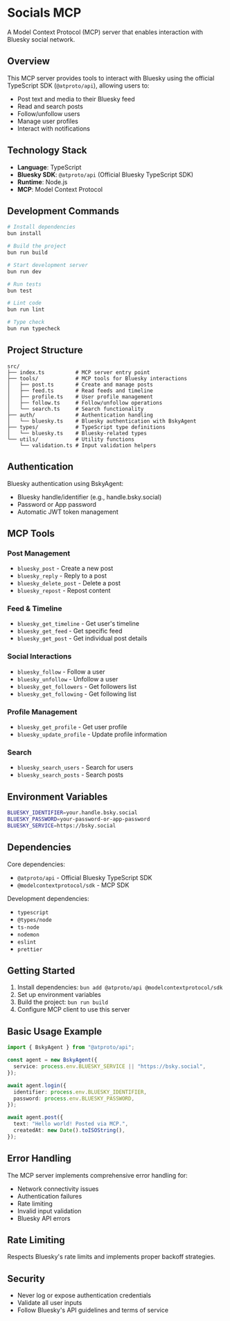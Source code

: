 # Socials MCP

A Model Context Protocol (MCP) server that enables interaction with Bluesky social network.

## Overview

This MCP server provides tools to interact with Bluesky using the official TypeScript SDK (`@atproto/api`), allowing users to:

- Post text and media to their Bluesky feed
- Read and search posts
- Follow/unfollow users
- Manage user profiles
- Interact with notifications

## Technology Stack

- **Language**: TypeScript
- **Bluesky SDK**: `@atproto/api` (Official Bluesky TypeScript SDK)
- **Runtime**: Node.js
- **MCP**: Model Context Protocol

## Development Commands

```bash
# Install dependencies
bun install

# Build the project
bun run build

# Start development server
bun run dev

# Run tests
bun test

# Lint code
bun run lint

# Type check
bun run typecheck
```

## Project Structure

```
src/
├── index.ts          # MCP server entry point
├── tools/            # MCP tools for Bluesky interactions
│   ├── post.ts       # Create and manage posts
│   ├── feed.ts       # Read feeds and timeline
│   ├── profile.ts    # User profile management
│   ├── follow.ts     # Follow/unfollow operations
│   └── search.ts     # Search functionality
├── auth/             # Authentication handling
│   └── bluesky.ts    # Bluesky authentication with BskyAgent
├── types/            # TypeScript type definitions
│   └── bluesky.ts    # Bluesky-related types
└── utils/            # Utility functions
    └── validation.ts # Input validation helpers
```

## Authentication

Bluesky authentication using BskyAgent:

- Bluesky handle/identifier (e.g., handle.bsky.social)
- Password or App password
- Automatic JWT token management

## MCP Tools

### Post Management

- `bluesky_post` - Create a new post
- `bluesky_reply` - Reply to a post
- `bluesky_delete_post` - Delete a post
- `bluesky_repost` - Repost content

### Feed & Timeline

- `bluesky_get_timeline` - Get user's timeline
- `bluesky_get_feed` - Get specific feed
- `bluesky_get_post` - Get individual post details

### Social Interactions

- `bluesky_follow` - Follow a user
- `bluesky_unfollow` - Unfollow a user
- `bluesky_get_followers` - Get followers list
- `bluesky_get_following` - Get following list

### Profile Management

- `bluesky_get_profile` - Get user profile
- `bluesky_update_profile` - Update profile information

### Search

- `bluesky_search_users` - Search for users
- `bluesky_search_posts` - Search posts

## Environment Variables

```bash
BLUESKY_IDENTIFIER=your.handle.bsky.social
BLUESKY_PASSWORD=your-password-or-app-password
BLUESKY_SERVICE=https://bsky.social
```

## Dependencies

Core dependencies:

- `@atproto/api` - Official Bluesky TypeScript SDK
- `@modelcontextprotocol/sdk` - MCP SDK

Development dependencies:

- `typescript`
- `@types/node`
- `ts-node`
- `nodemon`
- `eslint`
- `prettier`

## Getting Started

1. Install dependencies: `bun add @atproto/api @modelcontextprotocol/sdk`
2. Set up environment variables
3. Build the project: `bun run build`
4. Configure MCP client to use this server

## Basic Usage Example

```typescript
import { BskyAgent } from "@atproto/api";

const agent = new BskyAgent({
  service: process.env.BLUESKY_SERVICE || "https://bsky.social",
});

await agent.login({
  identifier: process.env.BLUESKY_IDENTIFIER,
  password: process.env.BLUESKY_PASSWORD,
});

await agent.post({
  text: "Hello world! Posted via MCP.",
  createdAt: new Date().toISOString(),
});
```

## Error Handling

The MCP server implements comprehensive error handling for:

- Network connectivity issues
- Authentication failures
- Rate limiting
- Invalid input validation
- Bluesky API errors

## Rate Limiting

Respects Bluesky's rate limits and implements proper backoff strategies.

## Security

- Never log or expose authentication credentials
- Validate all user inputs
- Follow Bluesky's API guidelines and terms of service
